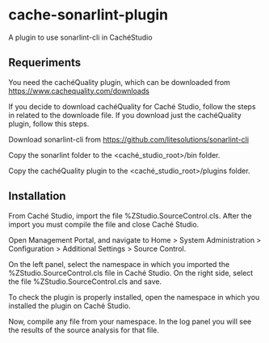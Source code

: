 # cache-sonarlint-plugin
A plugin to use sonarlint-cli in CachéStudio


Requeriments
------------
You need the cachéQuality plugin, which can be downloaded from 
https://www.cachequality.com/downloads

If you decide to download cachéQuality for Caché Studio, follow the steps in
related to the downloade file. If you download just the cachéQuality plugin,
follow this steps.

Download sonarlint-cli from https://github.com/litesolutions/sonarlint-cli

Copy the sonarlint folder to the <caché_studio_root>/bin folder.

Copy the cachéQuality plugin to the <caché_studio_root>/plugins folder.


Installation
------------
From Caché Studio, import the file %ZStudio.SourceControl.cls. After the import 
you must compile the file and close Caché Studio.

Open Management Portal, and navigate to 
  Home > System Administration > Configuration > Additional Settings > Source Control.
  
On the left panel, select the namespace in which you imported the 
%ZStudio.SourceControl.cls file in Caché Studio. On the right side, select the 
file %ZStudio.SourceControl.cls and save.

To check the plugin is properly installed, open the namespace in which you installed 
the plugin on Caché Studio.

Now, compile any file from your namespace. In the log panel you will see the results 
of the source analysis for that file.
